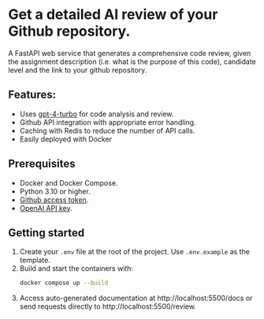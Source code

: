 # Get a detailed AI review of your Github repository.

A FastAPI web service that generates a comprehensive code review, given the assignment description (i.e. what is the purpose of this code), candidate level and the link to your github repository.

## Features:
 - Uses [gpt-4-turbo](https://help.openai.com/en/articles/8555510-gpt-4-turbo-in-the-openai-api) for code analysis and review.
 - Github API integration with appropriate error handling.
 - Caching with Redis to reduce the number of API calls.
 - Easily deployed with Docker

## Prerequisites
- Docker and Docker Compose.
- Python 3.10 or higher.
- [Github access token](https://docs.github.com/en/authentication/keeping-your-account-and-data-secure/managing-your-personal-access-tokens).
- [OpenAI API key](https://platform.openai.com/docs/api-reference/authentication).

## Getting started
1. Create your `.env` file at the root of the project. Use `.env.example` as the template.
2. Build and start the containers with:
    ```bash
    docker compose up --build
    ```
3. Access auto-generated documentation at http://localhost:5500/docs or send requests directly to http://localhost:5500/review.